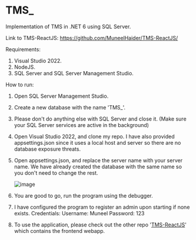# TMS_
Implementation of TMS in .NET 6 using SQL Server.

Link to TMS-ReactJS:
https://github.com/MuneelHaider/TMS-ReactJS/

Requirements:
1. Visual Studio 2022.
2. NodeJS.
3. SQL Server and SQL Server Management Studio.

How to run:
1. Open SQL Server Management Studio.
2. Create a new database with the name 'TMS_'.
3. Please don't do anything else with SQL Server and close it. (Make sure your SQL Server services are active in the background)
4. Open Visual Studio 2022, and clone my repo. I have also provided appsettings.json since it uses a local host and server so there are no database exposure threats.
5. Open appsettings.json, and replace the server name with your server name. We have already created the database with the same name so you don't need to change the rest.
   
   ![image](https://github.com/user-attachments/assets/a27bef19-dda2-4d0f-a0b8-ad023b4a3698)

   
7. You are good to go, run the program using the debugger.
8. I have configured the program to register an admin upon starting if none exists.
   Credentials:
   Username: Muneel
   Password: 123
9. To use the application, please check out the other repo '[TMS-ReactJS](https://github.com/MuneelHaider/TMS-ReactJS)' which contains the frontend webapp.
